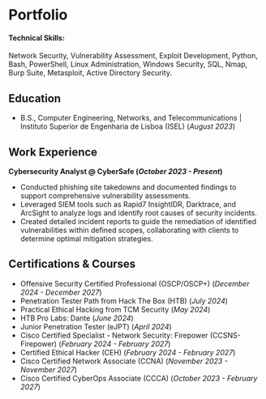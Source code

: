 # Portfolio

#### Technical Skills: 
Network Security, Vulnerability Assessment, Exploit Development, Python, Bash, PowerShell, Linux Administration, Windows Security, SQL, Nmap, Burp Suite, Metasploit, Active Directory Security.

## Education		        		
- B.S., Computer Engineering, Networks, and Telecommunications | Instituto Superior de Engenharia de Lisboa (ISEL) (_August 2023_)

## Work Experience
**Cybersecurity Analyst @ CyberSafe (_October 2023 - Present_)**
- Conducted phishing site takedowns and documented findings to support comprehensive vulnerability assessments.
- Leveraged SIEM tools such as Rapid7 InsightIDR, Darktrace, and ArcSight to analyze logs and identify root causes of security incidents.
- Created detailed incident reports to guide the remediation of identified vulnerabilities within defined scopes, collaborating with clients to determine optimal mitigation strategies.

## Certifications & Courses
- Offensive Security Certified Professional (OSCP/OSCP+) (_December 2024 - December 2027_)
- Penetration Tester Path from Hack The Box (HTB) (_July 2024_)
- Practical Ethical Hacking from TCM Security (_May 2024_)
- HTB Pro Labs: Dante (_June 2024_)
- Junior Penetration Tester (eJPT) (_April 2024_)
- Cisco Certified Specialist - Network Security: Firepower (CCSNS-Firepower) (_February 2024 - February 2027_)
- Certified Ethical Hacker (CEH) (_February 2024 - February 2027_)
- Cisco Certified Network Associate (CCNA) (_November 2023 - November 2027_)
- Cisco Certified CyberOps Associate (CCCA) (_October 2023 - February 2027_)
